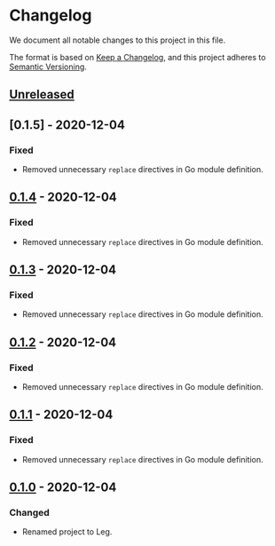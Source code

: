 # Changelog

We document all notable changes to this project in this file.

The format is based on [Keep a Changelog](https://keepachangelog.com/en/1.0.0/), and this project adheres to [Semantic Versioning](https://semver.org/spec/v2.0.0.html).

## [Unreleased]

## [0.1.5] - 2020-12-04

### Fixed

* Removed unnecessary `replace` directives in Go module definition.

## [0.1.4] - 2020-12-04

### Fixed

* Removed unnecessary `replace` directives in Go module definition.

## [0.1.3] - 2020-12-04

### Fixed

* Removed unnecessary `replace` directives in Go module definition.

## [0.1.2] - 2020-12-04

### Fixed

* Removed unnecessary `replace` directives in Go module definition.

## [0.1.1] - 2020-12-04

### Fixed

* Removed unnecessary `replace` directives in Go module definition.

## [0.1.0] - 2020-12-04

### Changed

* Renamed project to Leg.

[Unreleased]: https://github.com/puppetlabs/leg/compare/instrumentation/v0.1.5...HEAD
[0.1.4]: https://github.com/puppetlabs/leg/compare/instrumentation/v0.1.4...instrumentation/v0.1.5
[0.1.4]: https://github.com/puppetlabs/leg/compare/instrumentation/v0.1.3...instrumentation/v0.1.4
[0.1.3]: https://github.com/puppetlabs/leg/compare/instrumentation/v0.1.2...instrumentation/v0.1.3
[0.1.2]: https://github.com/puppetlabs/leg/compare/instrumentation/v0.1.1...instrumentation/v0.1.2
[0.1.1]: https://github.com/puppetlabs/leg/compare/instrumentation/v0.1.0...instrumentation/v0.1.1
[0.1.0]: https://github.com/puppetlabs/leg/compare/d290e8e835c3fa3ea4e93073bfe19e1958493d47...instrumentation/v0.1.0
